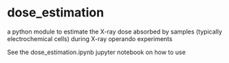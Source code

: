 # dose_estimation
a python module to estimate the X-ray dose absorbed by samples (typically electrochemical cells) during X-ray operando experiments

See the dose_estimation.ipynb jupyter notebook on how to use
